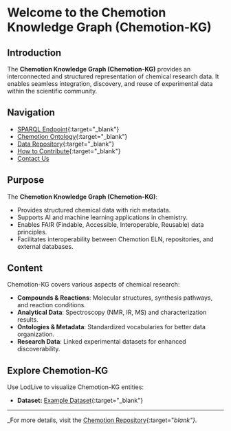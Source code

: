 # Welcome to the Chemotion Knowledge Graph (Chemotion-KG)

## Introduction

The **Chemotion Knowledge Graph (Chemotion-KG)** provides an interconnected and structured representation of chemical research data. It enables seamless integration, discovery, and reuse of experimental data within the scientific community.

## Navigation

- [SPARQL Endpoint](https://ditrare.ise.fiz-karlsruhe.de/chemotion-kg/sparql){:target="_blank"}
- [Chemotion Ontology](https://ditrare.ise.fiz-karlsruhe.de/chemotion-kg/ontology/){:target="_blank"}
- [Data Repository](https://chemotion.net/){:target="_blank"}
- [How to Contribute](https://github.com/ISE-FIZKarlsruhe/chemotion-kg){:target="_blank"}
- [Contact Us](mailto:ebrahim.norouzi@fiz-karlsruhe.de)

## Purpose

The **Chemotion Knowledge Graph (Chemotion-KG)**:

- Provides structured chemical data with rich metadata.
- Supports AI and machine learning applications in chemistry.
- Enables FAIR (Findable, Accessible, Interoperable, Reusable) data principles.
- Facilitates interoperability between Chemotion ELN, repositories, and external databases.

## Content

Chemotion-KG covers various aspects of chemical research:

- **Compounds & Reactions**: Molecular structures, synthesis pathways, and reaction conditions.
- **Analytical Data**: Spectroscopy (NMR, IR, MS) and characterization results.
- **Ontologies & Metadata**: Standardized vocabularies for better data organization.
- **Research Data**: Linked experimental datasets for enhanced discoverability.


## Explore Chemotion-KG

Use LodLive to visualize Chemotion-KG entities:

- **Dataset:** [Example Dataset](https://ditrare.ise.fiz-karlsruhe.de/chemotion-kg/resources/2014/05/10.14272/YCJBWNIROIXYPD-UHFFFAOYSA-N/Mass/EI){:target="_blank"}

---

_For more details, visit the [Chemotion Repository](https://www.chemotion-repository.net/welcome){:target="_blank"}._
